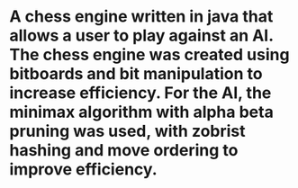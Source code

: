 # A chess engine written in java that allows a user to play against an AI. The chess engine was created using bitboards and bit manipulation to increase efficiency. For  the AI, the minimax algorithm with alpha beta pruning was used, with zobrist hashing and move ordering to improve efficiency.
